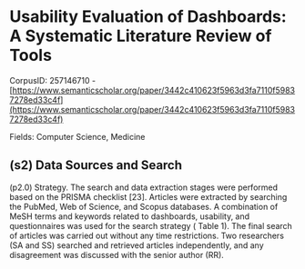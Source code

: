 # Usability Evaluation of Dashboards: A Systematic Literature Review of Tools

CorpusID: 257146710 - [https://www.semanticscholar.org/paper/3442c410623f5963d3fa7110f59837278ed33c4f](https://www.semanticscholar.org/paper/3442c410623f5963d3fa7110f59837278ed33c4f)

Fields: Computer Science, Medicine

## (s2) Data Sources and Search
(p2.0) Strategy. The search and data extraction stages were performed based on the PRISMA checklist [23]. Articles were extracted by searching the PubMed, Web of Science, and Scopus databases. A combination of MeSH terms and keywords related to dashboards, usability, and questionnaires was used for the search strategy ( Table 1). The final search of articles was carried out without any time restrictions. Two researchers (SA and SS) searched and retrieved articles independently, and any disagreement was discussed with the senior author (RR).
